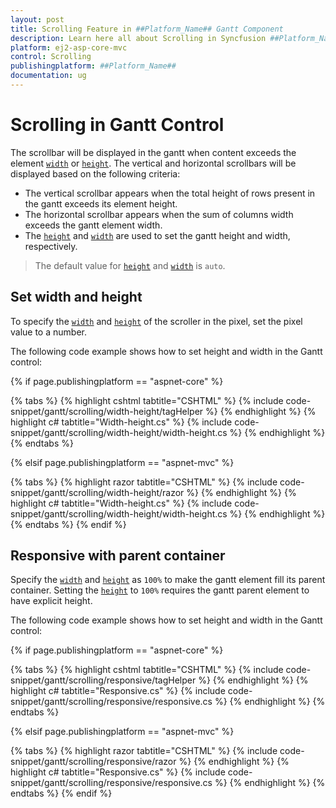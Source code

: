 ```yaml
---
layout: post
title: Scrolling Feature in ##Platform_Name## Gantt Component
description: Learn here all about Scrolling in Syncfusion ##Platform_Name## Gantt component of Syncfusion Essential JS 2 and more.
platform: ej2-asp-core-mvc
control: Scrolling
publishingplatform: ##Platform_Name##
documentation: ug
---
```



# Scrolling in Gantt Control

The scrollbar will be displayed in the gantt when content exceeds the element [`width`](https://help.syncfusion.com/cr/aspnetcore-js2/Syncfusion.EJ2.Gantt.Gantt.html#Syncfusion_EJ2_Gantt_Gantt_Width) or [`height`](https://help.syncfusion.com/cr/aspnetcore-js2/Syncfusion.EJ2.Gantt.Gantt.html#Syncfusion_EJ2_Gantt_Gantt_Height). The vertical and horizontal scrollbars will be displayed based on the following criteria:

* The vertical scrollbar appears when the total height of rows present in the gantt exceeds its element height.
* The horizontal scrollbar appears when the sum of columns width exceeds the gantt element width.
* The [`height`](https://help.syncfusion.com/cr/aspnetcore-js2/Syncfusion.EJ2.Gantt.Gantt.html#Syncfusion_EJ2_Gantt_Gantt_Height) and [`width`](https://help.syncfusion.com/cr/aspnetcore-js2/Syncfusion.EJ2.Gantt.Gantt.html#Syncfusion_EJ2_Gantt_Gantt_Width) are used to set the gantt height and width, respectively.

> The default value for [`height`](https://help.syncfusion.com/cr/aspnetcore-js2/Syncfusion.EJ2.Gantt.Gantt.html#Syncfusion_EJ2_Gantt_Gantt_Height) and [`width`](https://help.syncfusion.com/cr/aspnetcore-js2/Syncfusion.EJ2.Gantt.Gantt.html#Syncfusion_EJ2_Gantt_Gantt_Width) is `auto`.

## Set width and height

To specify the [`width`](../api/gantt/#width) and [`height`](../api/gantt/#height) of the scroller in the pixel, set the pixel value to a number.

The following code example shows how to set height and width in the Gantt control:

{% if page.publishingplatform == "aspnet-core" %}

{% tabs %}
{% highlight cshtml tabtitle="CSHTML" %}
{% include code-snippet/gantt/scrolling/width-height/tagHelper %}
{% endhighlight %}
{% highlight c# tabtitle="Width-height.cs" %}
{% include code-snippet/gantt/scrolling/width-height/width-height.cs %}
{% endhighlight %}
{% endtabs %}

{% elsif page.publishingplatform == "aspnet-mvc" %}

{% tabs %}
{% highlight razor tabtitle="CSHTML" %}
{% include code-snippet/gantt/scrolling/width-height/razor %}
{% endhighlight %}
{% highlight c# tabtitle="Width-height.cs" %}
{% include code-snippet/gantt/scrolling/width-height/width-height.cs %}
{% endhighlight %}
{% endtabs %}
{% endif %}

## Responsive with parent container

Specify the [`width`](https://help.syncfusion.com/cr/aspnetcore-js2/Syncfusion.EJ2.Gantt.Gantt.html#Syncfusion_EJ2_Gantt_Gantt_Width) and [`height`](https://help.syncfusion.com/cr/aspnetcore-js2/Syncfusion.EJ2.Gantt.Gantt.html#Syncfusion_EJ2_Gantt_Gantt_Height) as `100%` to make the gantt element fill its parent container.
Setting the [`height`](https://help.syncfusion.com/cr/aspnetcore-js2/Syncfusion.EJ2.Gantt.Gantt.html#Syncfusion_EJ2_Gantt_Gantt_Height) to `100%` requires the gantt parent element to have explicit height.

The following code example shows how to set height and width in the Gantt control:

{% if page.publishingplatform == "aspnet-core" %}

{% tabs %}
{% highlight cshtml tabtitle="CSHTML" %}
{% include code-snippet/gantt/scrolling/responsive/tagHelper %}
{% endhighlight %}
{% highlight c# tabtitle="Responsive.cs" %}
{% include code-snippet/gantt/scrolling/responsive/responsive.cs %}
{% endhighlight %}
{% endtabs %}

{% elsif page.publishingplatform == "aspnet-mvc" %}

{% tabs %}
{% highlight razor tabtitle="CSHTML" %}
{% include code-snippet/gantt/scrolling/responsive/razor %}
{% endhighlight %}
{% highlight c# tabtitle="Responsive.cs" %}
{% include code-snippet/gantt/scrolling/responsive/responsive.cs %}
{% endhighlight %}
{% endtabs %}
{% endif %}

